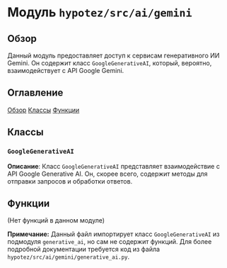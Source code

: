 # Модуль `hypotez/src/ai/gemini`

## Обзор

Данный модуль предоставляет доступ к сервисам генеративного ИИ Gemini. Он содержит класс `GoogleGenerativeAI`, который, вероятно, взаимодействует с API Google Gemini.

## Оглавление

[Обзор](#обзор)
[Классы](#классы)
[Функции](#функции)


## Классы

### `GoogleGenerativeAI`

**Описание**:  Класс `GoogleGenerativeAI` представляет взаимодействие с API Google Generative AI.  Он, скорее всего, содержит методы для отправки запросов и обработки ответов.


## Функции

(Нет функций в данном модуле)

**Примечание:** Данный файл импортирует класс `GoogleGenerativeAI` из подмодуля `generative_ai`, но сам не содержит функций.  Для более подробной документации требуется код из файла `hypotez/src/ai/gemini/generative_ai.py`.
